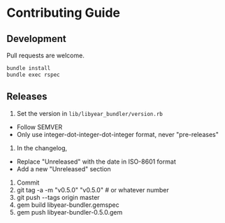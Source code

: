 # Contributing Guide

## Development

Pull requests are welcome.

```bash
bundle install
bundle exec rspec
```

## Releases

1. Set the version in `lib/libyear_bundler/version.rb`
  - Follow SEMVER
  - Only use integer-dot-integer-dot-integer format, never "pre-releases"
1. In the changelog,
  - Replace "Unreleased" with the date in ISO-8601 format
  - Add a new "Unreleased" section
1. Commit
1. git tag -a -m "v0.5.0" "v0.5.0" # or whatever number
1. git push --tags origin master
1. gem build libyear-bundler.gemspec
1. gem push libyear-bundler-0.5.0.gem
